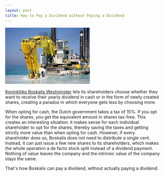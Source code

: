 ```yaml
---
layout: post
title: How to Pay a Dividend without Paying a Dividend
---
```

<p><img src="/assets/images/boskalis.jpg" alt="" class="image left"></p><a href="http://boskalis.com">Koninklijke Boskalis Westminster</a> lets its shareholders choose whether they want to receive their yearly
dividend in cash or in the form of newly created shares, creating a paradox in which everyone gets less by choosing more.

When opting for cash, the Dutch government takes a tax of 15%.
If you opt for the shares, you get the equivalent amount in shares tax-free.
This creates an interesting situation: it makes sense for each individual shareholder to opt for the shares, thereby saving the taxes
and getting strictly more value than when opting for cash. However, if every shareholder does so, Boskalis does not need to distribute
a single cent. Instead, it can just issue a few new shares to its shareholders, which makes the whole operation
a de facto stock split instead of a dividend payment. Nothing of value leaves the company and the intrinsic value of the company stays the same.

That's how Boskalis can pay a dividend, without actually paying a dividend.
